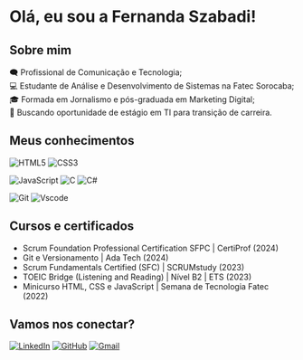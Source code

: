 # Olá, eu sou a Fernanda Szabadi!

## Sobre mim

🗨 Profissional de Comunicação e Tecnologia;\
💻 Estudante de Análise e Desenvolvimento de Sistemas na Fatec Sorocaba;\
🎓 Formada em Jornalismo e pós-graduada em Marketing Digital;\
💼 Buscando oportunidade de estágio em TI para transição de carreira.

## Meus conhecimentos

![HTML5](https://img.shields.io/badge/HTML5-E34F26?style=for-the-badge&logo=html5&logoColor=white)
![CSS3](https://img.shields.io/badge/CSS3-1572B6?style=for-the-badge&logo=css3&logoColor=white)

![JavaScript](https://img.shields.io/badge/JavaScript-F7DF1E?style=for-the-badge&logo=javascript&logoColor=black)
![C](https://img.shields.io/badge/C-00599C?style=for-the-badge&logo=c&logoColor=white)
![C#](https://img.shields.io/badge/C%23-239120?style=for-the-badge&logo=c-sharp&logoColor=white)

![Git](https://img.shields.io/badge/GIT-E44C30?style=for-the-badge&logo=git&logoColor=white)
![Vscode](https://img.shields.io/badge/Vscode-007ACC?style=for-the-badge&logo=visual-studio-code&logoColor=white)

## Cursos e certificados

- Scrum Foundation Professional Certification SFPC | CertiProf (2024)
- Git e Versionamento | Ada Tech (2024)
- Scrum Fundamentals Certified (SFC) | SCRUMstudy (2023)
- TOEIC Bridge (Listening and Reading) | Nível B2 | ETS (2023)
- Minicurso HTML, CSS e JavaScript | Semana de Tecnologia Fatec (2022)

## Vamos nos conectar?

[![LinkedIn](https://img.shields.io/badge/LinkedIn-0077B5?style=for-the-badge&logo=linkedin&logoColor=white)](https://www.linkedin.com/in/fernanda-szabadi/)
[![GitHub](https://img.shields.io/badge/GitHub-100000?style=for-the-badge&logo=github&logoColor=white)](https://github.com/ferszabadi)
[![Gmail](https://img.shields.io/badge/Gmail-333333?style=for-the-badge&logo=gmail&logoColor=red)](mailto:szabadi.fernanda@gmail.com)
